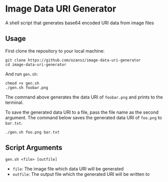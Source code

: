 # Image Data URI Generator

A shell script that generates base64 encoded URI data from image files

## Usage

First clone the repository to your local machine:

```shell
git clone https://github.com/ozansz/image-data-uri-generator
cd image-data-uri-generator
```

And run `gen.sh`:

```shell
chmod +x gen.sh
./gen.sh foobar.png
```

The command above generates the data URI of `foobar.png` and prints to the terminal.

To save the generated data URI to a file, pass the file name as the second argument.
The command below saves the generated data URI of `foo.png` to `bar.txt`.

```shell
./gen.sh foo.png bar.txt
```

## Script Arguments

`gen.sh <file> [outfile]`

* `file`: The image file which data URI will be generated
* `outfile`: The output file which the generated URI will be written to
